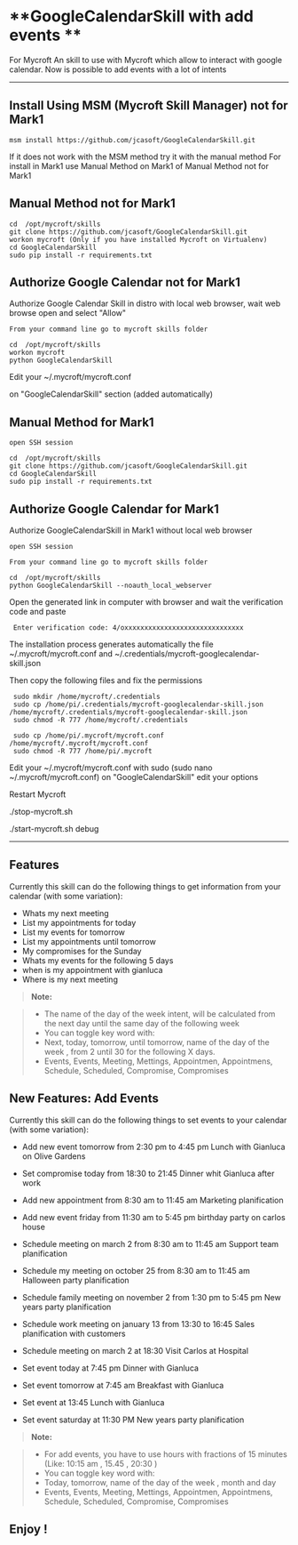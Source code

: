**GoogleCalendarSkill with add events **
===================

For Mycroft
An skill to use with Mycroft which allow to interact with google calendar.
Now is possible to add events with a lot of intents

----------



Install Using MSM (Mycroft Skill Manager)  not for Mark1
-------------------

    msm install https://github.com/jcasoft/GoogleCalendarSkill.git


If it does not work with the MSM method try it with the manual method
For install in Mark1 use Manual Method on Mark1
of Manual Method not for Mark1

Manual Method not for Mark1
-------------------

    cd  /opt/mycroft/skills
    git clone https://github.com/jcasoft/GoogleCalendarSkill.git
    workon mycroft (Only if you have installed Mycroft on Virtualenv)
    cd GoogleCalendarSkill
    sudo pip install -r requirements.txt


Authorize Google Calendar not for Mark1
-------------------

Authorize Google Calendar Skill in distro with local web browser, wait web browse open and select "Allow"

    From your command line go to mycroft skills folder

    cd  /opt/mycroft/skills
    workon mycroft
    python GoogleCalendarSkill


Edit your ~/.mycroft/mycroft.conf

on "GoogleCalendarSkill" section (added automatically)



Manual Method for Mark1
-------------------

    open SSH session

    cd  /opt/mycroft/skills
    git clone https://github.com/jcasoft/GoogleCalendarSkill.git
    cd GoogleCalendarSkill
    sudo pip install -r requirements.txt


Authorize Google Calendar for Mark1
-------------------
	
Authorize GoogleCalendarSkill in Mark1 without local web browser

    open SSH session

    From your command line go to mycroft skills folder

    cd  /opt/mycroft/skills
    python GoogleCalendarSkill --noauth_local_webserver

Open the generated link in computer with browser and wait the verification code and paste

     Enter verification code: 4/oxxxxxxxxxxxxxxxxxxxxxxxxxxxxxx   


The installation process generates automatically the file ~/.mycroft/mycroft.conf and ~/.credentials/mycroft-googlecalendar-skill.json


Then copy the following files and fix the permissions

     sudo mkdir /home/mycroft/.credentials
     sudo cp /home/pi/.credentials/mycroft-googlecalendar-skill.json /home/mycroft/.credentials/mycroft-googlecalendar-skill.json
     sudo chmod -R 777 /home/mycroft/.credentials

     sudo cp /home/pi/.mycroft/mycroft.conf /home/mycroft/.mycroft/mycroft.conf
     sudo chmod -R 777 /home/pi/.mycroft

Edit your ~/.mycroft/mycroft.conf with sudo (sudo nano ~/.mycroft/mycroft.conf)
on "GoogleCalendarSkill"  edit your options


Restart Mycroft

./stop-mycroft.sh

./start-mycroft.sh debug



----------

Features
--------------------

Currently this skill can do the following things to get information from your calendar (with some variation):

- Whats my next meeting
- List my appointments for today
- List my events for tomorrow
- List my appointments until tomorrow
- My compromises for the Sunday
- Whats my events for the following 5 days
- when is my appointment with gianluca
- Where is my next meeting


> **Note:**

> - The name of the day of the week intent, will be calculated from the next day until the same day of the following week
> - You can toggle key word with:
> - Next, today, tomorrow, until tomorrow, name of the day of the week , from 2 until 30 for the following X days.
> - Events, Events, Meeting, Mettings, Appointmen, Appointmens, Schedule, Scheduled, Compromise, Compromises


New Features: Add Events
--------------------

Currently this skill can do the following things to set events to your calendar (with some variation):

- Add new event tomorrow from 2:30 pm to 4:45 pm Lunch with Gianluca on Olive Gardens
- Set compromise today from 18:30 to 21:45 Dinner whit Gianluca after work
- Add new appointment from 8:30 am to 11:45 am Marketing planification
- Add new event friday from 11:30 am to 5:45 pm birthday party on carlos house

- Schedule meeting on march 2 from 8:30 am to 11:45 am Support team planification
- Schedule my meeting on october 25 from 8:30 am to 11:45 am Halloween party planification
- Schedule family meeting on november 2 from 1:30 pm to 5:45 pm New years party planification
- Schedule work meeting on january 13 from 13:30 to 16:45  Sales planification with customers
- Schedule meeting on march 2 at 18:30 Visit Carlos at Hospital

- Set event today at 7:45 pm Dinner with Gianluca
- Set event tomorrow at 7:45 am Breakfast with Gianluca
- Set event at 13:45 Lunch with Gianluca
- Set event saturday at 11:30 PM New years party planification


> **Note:**

> - For add events, you have to use hours with fractions of 15 minutes (Like: 10:15 am , 15.45 , 20:30 )
> - You can toggle key word with:
> - Today, tomorrow, name of the day of the week , month and day
> - Events, Events, Meeting, Mettings, Appointmen, Appointmens, Schedule, Scheduled, Compromise, Compromises



**Enjoy !**
--------
